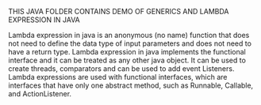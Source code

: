 THIS JAVA FOLDER CONTAINS DEMO OF GENERICS AND LAMBDA EXPRESSION IN JAVA

Lambda expression in java is an anonymous (no name) function that does not need to define the data type of input parameters 
and does not need to have a return type. 
Lambda expression in java implements the functional interface and it can be treated as any other java object.
It can be used to create threads, comparators and can be used to add event Listeners.
Lambda expressions are used with functional interfaces, which are interfaces that have only one abstract method, such as Runnable, Callable, and ActionListener.
